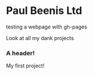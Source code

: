 # Paul Beenis Ltd
testing a webpage with gh-pages


Look at all my dank projects

### A header!


My first project!